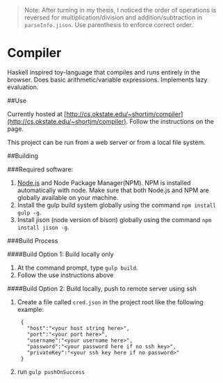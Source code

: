 >Note: After turning in my thesis, I noticed the order of operations is reversed for multiplication/division and addition/subtraction in `parseInfo.jison`. Use parenthesis to enforce correct order.

# Compiler
Haskell inspired toy-language that compiles and runs entirely in the browser. Does basic arithmetic/variable expressions. Implements lazy evaluation.

##Use

Currently hosted at [http://cs.okstate.edu/~shortjm/compiler](http://cs.okstate.edu/~shortjm/compiler). Follow the instructions on the page.

This project can be run from a web server or from a local file system.

##Building

###Required software:
1. [Node.js](https://nodejs.org/en/download/)  and Node Package Manager(NPM). NPM is installed automatically with node. Make sure that both Node.js and NPM are globally available on your machine.
2. Install the gulp build system globally using the command `npm install gulp -g`.
3. Install jison (node version of bison) globally using the command `npm install jison -g`.

###Build Process

####Build Option 1: Build locally only
1. At the command prompt, type `gulp build`.
2. Follow the use instructions above

####Build Option 2: Build locally, push to remote server using ssh
1. Create a file called `cred.json` in the project root like the following example:

        {
          "host":"<your host string here>",
          "port":"<your port here>",
          "username":"<your username here>",
          "password":"<your password here if no ssh key>",
          "privateKey":"<your ssh key here if no password>"
        }
2. run `gulp pushOnSuccess`

